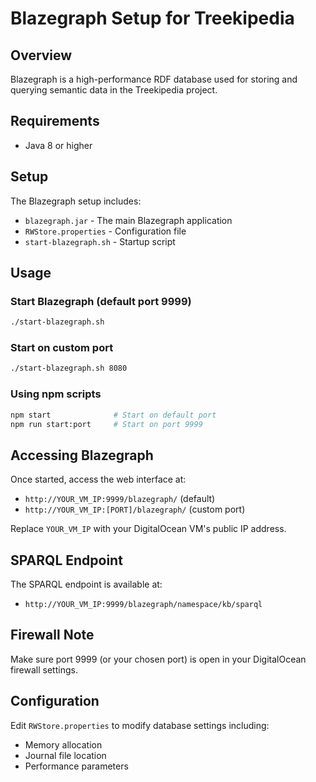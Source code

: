 # Blazegraph Setup for Treekipedia

## Overview
Blazegraph is a high-performance RDF database used for storing and querying semantic data in the Treekipedia project.

## Requirements
- Java 8 or higher

## Setup
The Blazegraph setup includes:
- `blazegraph.jar` - The main Blazegraph application
- `RWStore.properties` - Configuration file
- `start-blazegraph.sh` - Startup script

## Usage

### Start Blazegraph (default port 9999)
```bash
./start-blazegraph.sh
```

### Start on custom port
```bash
./start-blazegraph.sh 8080
```

### Using npm scripts
```bash
npm start              # Start on default port
npm run start:port     # Start on port 9999
```

## Accessing Blazegraph
Once started, access the web interface at:
- `http://YOUR_VM_IP:9999/blazegraph/` (default)
- `http://YOUR_VM_IP:[PORT]/blazegraph/` (custom port)

Replace `YOUR_VM_IP` with your DigitalOcean VM's public IP address.

## SPARQL Endpoint
The SPARQL endpoint is available at:
- `http://YOUR_VM_IP:9999/blazegraph/namespace/kb/sparql`

## Firewall Note
Make sure port 9999 (or your chosen port) is open in your DigitalOcean firewall settings.

## Configuration
Edit `RWStore.properties` to modify database settings including:
- Memory allocation
- Journal file location
- Performance parameters